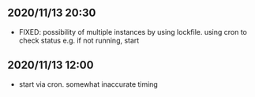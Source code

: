 ## 2020/11/13 20:30
- FIXED: possibility of multiple instances by using lockfile. using cron to check status e.g. if not running, start

## 2020/11/13 12:00
- start via cron. somewhat inaccurate timing
